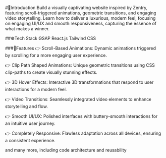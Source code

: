 #🤖Introduction
Build a visually captivating website inspired by Zentry, featuring scroll-triggered animations, geometric transitions, and engaging video storytelling. Learn how to deliver a luxurious, modern feel, focusing on engaging UI/UX and smooth responsiveness, capturing the essence of what makes a winner.

##⚙️Tech Stack
GSAP
React.js
Tailwind CSS

###🔋Features
👉 Scroll-Based Animations: Dynamic animations triggered by scrolling for a more engaging user experience.

👉 Clip Path Shaped Animations: Unique geometric transitions using CSS clip-paths to create visually stunning effects.

👉 3D Hover Effects: Interactive 3D transformations that respond to user interactions for a modern feel.

👉 Video Transitions: Seamlessly integrated video elements to enhance storytelling and flow.

👉 Smooth UI/UX: Polished interfaces with buttery-smooth interactions for an intuitive user journey.

👉 Completely Responsive: Flawless adaptation across all devices, ensuring a consistent experience.

and many more, including code architecture and reusability
